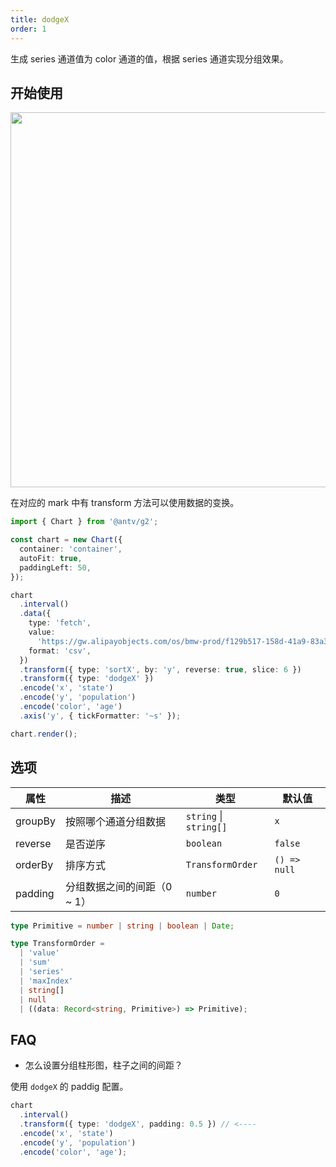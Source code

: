 ```yaml
---
title: dodgeX
order: 1
---
```


生成 series 通道值为 color 通道的值，根据 series 通道实现分组效果。

## 开始使用

<img src="https://mdn.alipayobjects.com/huamei_qa8qxu/afts/img/A*FrshQpaS4f0AAAAAAAAAAAAADmJ7AQ/original" width="600" />

在对应的 mark 中有 transform 方法可以使用数据的变换。

```ts
import { Chart } from '@antv/g2';

const chart = new Chart({
  container: 'container',
  autoFit: true,
  paddingLeft: 50,
});

chart
  .interval()
  .data({
    type: 'fetch',
    value:
      'https://gw.alipayobjects.com/os/bmw-prod/f129b517-158d-41a9-83a3-3294d639b39e.csv',
    format: 'csv',
  })
  .transform({ type: 'sortX', by: 'y', reverse: true, slice: 6 })
  .transform({ type: 'dodgeX' })
  .encode('x', 'state')
  .encode('y', 'population')
  .encode('color', 'age')
  .axis('y', { tickFormatter: '~s' });

chart.render();
```

## 选项

| 属性               | 描述                                           | 类型                     | 默认值                 |
|-------------------|------------------------------------------------|-------------------------|-----------------------|
| groupBy           | 按照哪个通道分组数据                              | `string` \| `string[]`  | `x`                   |  
| reverse           | 是否逆序                                        | `boolean`               | `false`               |
| orderBy           | 排序方式                                        | `TransformOrder`        | `() => null`          |
| padding           | 分组数据之间的间距（0 ~ 1）                       | `number`                | `0`                |

```ts
type Primitive = number | string | boolean | Date;

type TransformOrder =
  | 'value'
  | 'sum'
  | 'series'
  | 'maxIndex'
  | string[]
  | null
  | ((data: Record<string, Primitive>) => Primitive);
```

## FAQ

- 怎么设置分组柱形图，柱子之间的间距？

使用 `dodgeX` 的 paddig 配置。

```ts
chart
  .interval()
  .transform({ type: 'dodgeX', padding: 0.5 }) // <----
  .encode('x', 'state')
  .encode('y', 'population')
  .encode('color', 'age');
```
